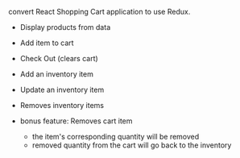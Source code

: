 convert React Shopping Cart application to use Redux. 
- Display products from data
- Add item to cart
- Check Out (clears cart)
- Add an inventory item
- Update an inventory item
- Removes inventory items

- bonus feature: Removes cart item
  * the item's corresponding quantity will be removed
  * removed quantity from the cart will go back to the inventory
